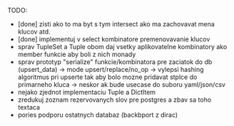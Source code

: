 
TODO:
 - [done] zisti ako to ma byt s tym intersect ako ma zachovavat mena klucov atd.
 - [done] implementuj v select kombinatore premenovavanie klucov
 - sprav TupleSet a Tuple obom daj vsetky aplikovatelne kombinatory ako member
   funkcie aby boli z nich monady
 - sprav prototyp "serialize" funkcie/kombinatora pre zaciatok do db (upsert_data)
    -> mode upsert/replace/no_op
    -> vylepsi hashing algoritmus pri upserte tak aby bolo mozne pridavat stplce do primarneho kluca
    -> neskor ak bude usecase do suboru yaml/json/csv
 - nejako zjednot implementaciu Tuple a DictItem
 - zredukuj zoznam rezervovanych slov pre postgres a zbav sa toho textaca
 - pories podporu ostatnych databaz (backbport z dirac)
